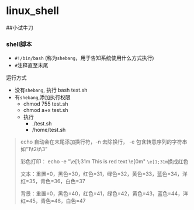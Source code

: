# linux_shell

##小试牛刀

### shell脚本

- `#!/bin/bash` (称为`shebang`，用于告知系统使用什么方式执行)
- `#`注释直至末尾

运行方式

- 没有`shebang`, 执行 bash test.sh
- 有`shebang`,添加执行权限
  - chmod 755 test.sh
  - chmod a+x test.sh
  - 执行
    - ./test.sh
    - /home/test.sh

> echo 自动会在末尾添加换行符，-n 去除换行， -e 包含转意序列的字符串如“1\t2\t\3”
>
> 彩色打印： echo -e "\e[1;31m This is red text \e[0m"  `\e[1;31m`换成红色
>
> 文本：重置=0，黑色=30，红色=31，绿色=32，黄色=33，蓝色=34，洋红=35，青色=36，白色=37
>
> 背景：重置=0，黑色=40，红色=41，绿色=42，黄色=43，蓝色=44，洋红=45，青色=46，白色=47

